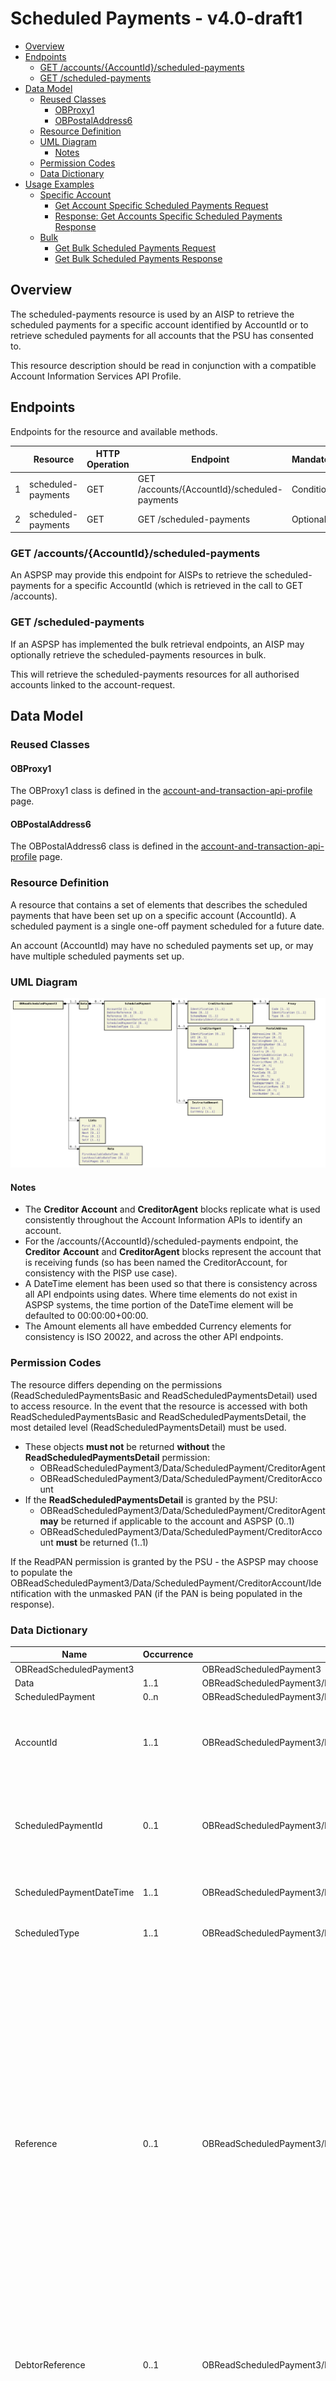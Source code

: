 # Scheduled Payments - v4.0-draft1 <!-- omit in toc -->

- [Overview](#overview)
- [Endpoints](#endpoints)
  - [GET /accounts/{AccountId}/scheduled-payments](#get-accountsaccountidscheduled-payments)
  - [GET /scheduled-payments](#get-scheduled-payments)
- [Data Model](#data-model)
  - [Reused Classes](#reused-classes)
    - [OBProxy1](#OBProxy1)
    - [OBPostalAddress6](#OBPostalAddress6)
  - [Resource Definition](#resource-definition)
  - [UML Diagram](#uml-diagram)
    - [Notes](#notes)
  - [Permission Codes](#permission-codes)
  - [Data Dictionary](#data-dictionary)
- [Usage Examples](#usage-examples)
  - [Specific Account](#specific-account)
    - [Get Account Specific Scheduled Payments Request](#get-account-specific-scheduled-payments-request)
    - [Response: Get Accounts Specific Scheduled Payments Response](#response-get-accounts-specific-scheduled-payments-response)
  - [Bulk](#bulk)
    - [Get Bulk Scheduled Payments Request](#get-bulk-scheduled-payments-request)
    - [Get Bulk Scheduled Payments Response](#get-bulk-scheduled-payments-response)

## Overview

The scheduled-payments resource is used by an AISP to retrieve the scheduled payments for a specific account identified by AccountId or to retrieve scheduled payments for all accounts that the PSU has consented to.

This resource description should be read in conjunction with a compatible Account Information Services API Profile.

## Endpoints

Endpoints for the resource and available methods.

|  |Resource |HTTP Operation |Endpoint |Mandatory? |Scope |Grant Type |Idempotency Key |Parameters |Request Object |Response Object |
| --- |--- |--- |--- |--- |--- |--- |--- |--- |--- |--- |
| 1 |scheduled-payments |GET |GET /accounts/{AccountId}/scheduled-payments |Conditional |accounts |Authorization Code |No | Pagination| |OBReadScheduledPayment3 |
| 2 |scheduled-payments |GET |GET /scheduled-payments |Optional |accounts |Authorization Code |No |Pagination | |OBReadScheduledPayment3 |

### GET /accounts/{AccountId}/scheduled-payments

An ASPSP may provide this endpoint for AISPs to retrieve the scheduled-payments for a specific AccountId (which is retrieved in the call to GET /accounts).

### GET /scheduled-payments

If an ASPSP has implemented the bulk retrieval endpoints, an AISP may optionally retrieve the scheduled-payments resources in bulk.

This will retrieve the scheduled-payments resources for all authorised accounts linked to the account-request.

## Data Model

### Reused Classes

#### OBProxy1
The OBProxy1 class is defined in the [account-and-transaction-api-profile](../../profiles/account-and-transaction-api-profile.md#OBProxy1) page.

#### OBPostalAddress6
The OBPostalAddress6 class is defined in the [account-and-transaction-api-profile](../../profiles/account-and-transaction-api-profile.md#OBPostalAddress6) page.

### Resource Definition

A resource that contains a set of elements that describes the scheduled payments that have been set up on a specific account (AccountId). A scheduled payment is a single one-off payment scheduled for a future date.

An account (AccountId) may have no scheduled payments set up, or may have multiple scheduled payments set up.

### UML Diagram

![ OBReadScheduledPayment3 ](./images/OBReadScheduledPayment3.svg )

#### Notes

* The **Creditor** **Account** and **CreditorAgent** blocks replicate what is used consistently throughout the Account Information APIs to identify an account.
* For the /accounts/{AccountId}/scheduled-payments endpoint, the **Creditor** **Account** and **CreditorAgent** blocks represent the account that is receiving funds (so has been named the CreditorAccount, for consistency with the PISP use case).
* A DateTime element has been used so that there is consistency across all API endpoints using dates. Where time elements do not exist in ASPSP systems, the time portion of the DateTime element will be defaulted to 00:00:00+00:00.
* The Amount elements all have embedded Currency elements for consistency is ISO 20022, and across the other API endpoints.

### Permission Codes

The resource differs depending on the permissions (ReadScheduledPaymentsBasic and ReadScheduledPaymentsDetail) used to access resource. In the event that the resource is accessed with both ReadScheduledPaymentsBasic and ReadScheduledPaymentsDetail, the most detailed level (ReadScheduledPaymentsDetail) must be used.

* These objects **must not** be returned **without** the **ReadScheduledPaymentsDetail** permission:
    * OBReadScheduledPayment3/Data/ScheduledPayment/CreditorAgent
    * OBReadScheduledPayment3/Data/ScheduledPayment/CreditorAccount
* If the **ReadScheduledPaymentsDetail** is granted by the PSU:
    * OBReadScheduledPayment3/Data/ScheduledPayment/CreditorAgent **may** be returned if applicable to the account and ASPSP (0..1)
    * OBReadScheduledPayment3/Data/ScheduledPayment/CreditorAccount **must** be returned (1..1)

If the ReadPAN permission is granted by the PSU - the ASPSP may choose to populate the OBReadScheduledPayment3/Data/ScheduledPayment/CreditorAccount/Identification with the unmasked PAN (if the PAN is being populated in the response).

### Data Dictionary

| Name |Occurrence |XPath |EnhancedDefinition |Class |Codes |Pattern |
| --- |--- |--- |--- |--- |--- |--- |
| OBReadScheduledPayment3 | |OBReadScheduledPayment3 | |OBReadScheduledPayment3 | | |
| Data |1..1 |OBReadScheduledPayment3/Data | |OBReadDataScheduledPayment3 | | |
| ScheduledPayment |0..n |OBReadScheduledPayment3/Data/ScheduledPayment | |OBScheduledPayment3 | | |
| AccountId |1..1 |OBReadScheduledPayment3/Data/ScheduledPayment/AccountId |A unique and immutable identifier used to identify the account resource. This identifier has no meaning to the account owner. |Max40Text | | |
| ScheduledPaymentId |0..1 |OBReadScheduledPayment3/Data/ScheduledPayment/ScheduledPaymentId |A unique and immutable identifier used to identify the scheduled payment resource. This identifier has no meaning to the account owner. |Max40Text | | |
| ScheduledPaymentDateTime |1..1 |OBReadScheduledPayment3/Data/ScheduledPayment/ScheduledPaymentDateTime |The date on which the scheduled payment will be made. |ISODateTime | | |
| ScheduledType |1..1 |OBReadScheduledPayment3/Data/ScheduledPayment/ScheduledType |Specifies the scheduled payment date type requested |OBExternalScheduleType1Code |Arrival Execution | |
| Reference |0..1 |OBReadScheduledPayment3/Data/ScheduledPayment/Reference |Unique reference, as assigned by the creditor, to unambiguously refer to the payment transaction. Usage: If available, the initiating party should provide this reference in the structured remittance information, to enable reconciliation by the creditor upon receipt of the amount of money. If the business context requires the use of a creditor reference or a payment remit identification, and only one identifier can be passed through the end-to-end chain, the creditor's reference or payment remittance identification should be quoted in the end-to-end transaction identification. |Max35Text | | |
| DebtorReference |0..1 |OBReadScheduledPayment3/Data/ScheduledPayment/DebtorReference |A reference value provided by the PSU to the PISP while setting up the scheduled payment. |Max35Text | | |
| InstructedAmount |1..1 |OBReadScheduledPayment3/Data/ScheduledPayment/InstructedAmount |Amount of money to be moved between the debtor and creditor, before deduction of charges, expressed in the currency as ordered by the initiating party. Usage: This amount has to be transported unchanged through the transaction chain. |OBActiveOrHistoricCurrencyAndAmount | | |
| Amount |1..1 |OBReadScheduledPayment3/Data/ScheduledPayment/InstructedAmount/Amount |A number of monetary units specified in an active currency where the unit of currency is explicit and compliant with ISO 4217. |OBActiveCurrencyAndAmount_SimpleType | |`^\d{1,13}$|^\d{1,13}\.\d{1,5}$` |
| Currency |1..1 |OBReadScheduledPayment3/Data/ScheduledPayment/InstructedAmount/Currency |A code allocated to a currency by a Maintenance Agency under an international identification scheme, as described in the latest edition of the international standard ISO 4217 "Codes for the representation of currencies and funds". |ActiveOrHistoricCurrencyCode | |^[A-Z]{3,3}$ |
| CreditorAgent |0..1 |OBReadScheduledPayment3/Data/ScheduledPayment/CreditorAgent |Party that manages the account on behalf of the account owner, that is manages the registration and booking of entries on the account, calculates balances on the account and provides information about the account. This is the servicer of the beneficiary account. |OBBranchAndFinancialInstitutionIdentification5 | | |
| SchemeName |1..1 |OBReadScheduledPayment3/Data/ScheduledPayment/CreditorAgent/SchemeName |Name of the identification scheme, in a coded form as published in an external list. |OBExternalFinancialInstitutionIdentification4Code | | |
| PostalAddress |1..1 |OBReadScheduledPayment3/Data/ScheduledPayment/CreditorAgent/PostalAddress | Information that locates and identifies a specific address, as defined by postal services. |OBPostalAddress6 | | |
| LEI |0..1 | OBReadScheduledPayment3/Data/ScheduledPayment/CreditorAgent/LEI |Legal entity identification as an alternate identification for a party. Legal Entity Identifier is a code allocated to a party as described in ISO 17442 "Financial Services - Legal Entity Identifier (LEI)".|Max20Text | |[A-Z0-9]{18,18}[0-9]{2,2}|
| Identification |1..1 |OBReadScheduledPayment3/Data/ScheduledPayment/CreditorAgent/Identification |Unique and unambiguous identification of the servicing institution. |Max35Text | | |
| CreditorAccount |0..1 |OBReadScheduledPayment3/Data/ScheduledPayment/CreditorAccount |Provides the details to identify the beneficiary account. |OBCashAccount5 | | |
| Proxy |0..1 |OBReadScheduledPayment3/Data/ScheduledPayment/CreditorAccount/Proxy | Specifies an alternate assumed name for the identification of the account.  |OBProxy1 | | |
| SchemeName |1..1 |OBReadScheduledPayment3/Data/ScheduledPayment/CreditorAccount/SchemeName |Name of the identification scheme, in a coded form as published in an external list. |OBExternalAccountIdentification4Code | | |
| Identification |1..1 |OBReadScheduledPayment3/Data/ScheduledPayment/CreditorAccount/Identification |Beneficiary account identification. |Max256Text | | |
| Name |0..1 |OBReadScheduledPayment3/Data/ScheduledPayment/CreditorAccount/Name |The account name is the name or names of the account owner(s) represented at an account level, as displayed by the ASPSP's online channels. Note, the account name is not the product name or the nickname of the account. |Max350Text | | |
| SecondaryIdentification |0..1 |OBReadScheduledPayment3/Data/ScheduledPayment/CreditorAccount/SecondaryIdentification |This is secondary identification of the account, as assigned by the account servicing institution. This can be used by building societies to additionally identify accounts with a roll number (in addition to a sort code and account number combination). |Max34Text | | |

## Usage Examples

### Specific Account

#### Get Account Specific Scheduled Payments Request

```
GET /accounts/22289/scheduled-payments HTTP/1.1
Authorization: Bearer Az90SAOJklae
x-fapi-auth-date:  Sun, 10 Sep 2017 19:43:31 GMT
x-fapi-customer-ip-address: 104.25.212.99
x-fapi-interaction-id: 93bac548-d2de-4546-b106-880a5018460d
Accept: application/json
```

#### Response: Get Accounts Specific Scheduled Payments Response

```
HTTP/1.1 200 OK
x-fapi-interaction-id: 93bac548-d2de-4546-b106-880a5018460d
Content-Type: application/json
```

```json
{
  "Data": {
    "ScheduledPayment": [
      {
        "AccountId": "22289",
        "ScheduledPaymentId": "SP03",
        "ScheduledPaymentDateTime": "2017-05-05T00:00:00+00:00",
        "ScheduledType": "Execution",
        "InstructedAmount": {
          "Amount": "10.00",
          "Currency": "GBP"
        },
        "CreditAgent": {  
          "LEI": "IZ9Q00LZEVUKWCQY6X15",
          "SchemeName": "UK.OB.BICFI",
          "Identification": "80200112344562",
          "Name": "The Credit Agent", 
          "PostalAddress": { 
            "AddressType": "BIZZ",
            "StreetName": "Bank Street",
            "BuildingNumber": "11",
            "Floor": "6",
            "PostCode": "Z78 4TY",
            "TownName": "London",
            "Country": "UK"
          }
        },
        "CreditorAccount": {
          "SchemeName": "UK.OB.SortCodeAccountNumber",
          "Identification": "23605490179017",
          "Name": "Mr Tee",
          "Proxy": {
            "Identification": "441234012345",
            "Code": "TELE",
          }
        }
      }
    ]
  },
  "Links": {
    "Self": "https://api.alphabank.com/open-banking/v3.1/aisp/accounts/22289/scheduled-payments/"
  },
  "Meta": {
    "TotalPages": 1
  }
}
```

### Bulk

#### Get Bulk Scheduled Payments Request

```
GET /scheduled-payments HTTP/1.1
Authorization: Bearer Az90SAOJklae
x-fapi-auth-date:  Sun, 10 Sep 2017 19:43:31 GMT
x-fapi-customer-ip-address: 104.25.212.99
x-fapi-interaction-id: 93bac548-d2de-4546-b106-880a5018460d
Accept: application/json
```

#### Get Bulk Scheduled Payments Response

```
HTTP/1.1 200 OK
x-fapi-interaction-id: 93bac548-d2de-4546-b106-880a5018460d
Content-Type: application/json
```

```json
{
  "Data": {
    "ScheduledPayment": [
      {
		"AccountId": "22289",
        "ScheduledPaymentId": "SP03",
        "ScheduledPaymentDateTime": "2017-05-05T00:00:00+00:00",
        "ScheduledType": "Execution",
        "InstructedAmount": {
          "Amount": "10.00",
          "Currency": "GBP"
        },
        "CreditAgent": {  
          "LEI": "IZ9Q00LZEVUKWCQY6X15",
          "SchemeName": "UK.OB.BICFI",
          "Identification": "80200112344562",
          "Name": "The Credit Agent", 
          "PostalAddress": { 
            "AddressType": "BIZZ",
            "StreetName": "Bank Street",
            "BuildingNumber": "11",
            "Floor": "6",
            "PostCode": "Z78 4TY",
            "TownName": "London",
            "Country": "UK"
        },
        "CreditorAccount": {
          "SchemeName": "UK.OB.SortCodeAccountNumber",
          "Identification": "23605490179017",
          "Name": "Mr Tee",
          "Proxy": {
            "Identification": "441234012345",
            "Code": "TELE",
          }
        }
      },
      {
        "AccountId": "39570",
        "ScheduledPaymentId": "SP77",
        "ScheduledPaymentDateTime": "2017-04-05T00:00:00+00:00",
        "ScheduledType": "Execution",
        "InstructedAmount": {
          "Amount": "12.00",
          "Currency": "GBP"
        },
        "CreditorAccount": {
          "SchemeName": "UK.OB.SortCodeAccountNumber",
          "Identification": "23605490179017",
          "Name": "Mr Tee",
          "Proxy": {
            "Identification": "441234012345",
            "Code": "TELE",
          }
        }
      }
    ]
  },
  "Links": {
    "Self": "https://api.alphabank.com/open-banking/v3.1/aisp/scheduled-payments/"
  },
  "Meta": {
    "TotalPages": 1
  }
}
```

